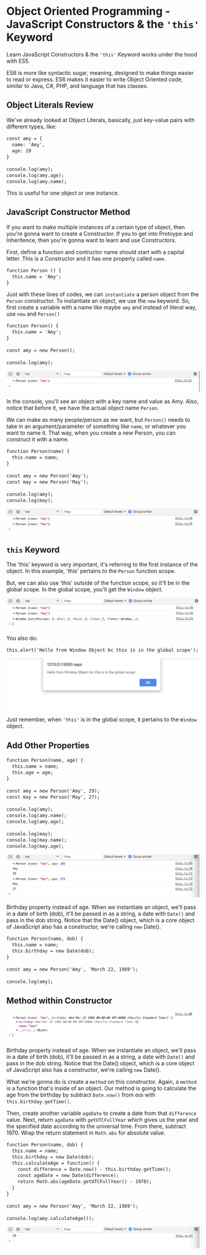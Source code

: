 # Object Oriented Programming - JavaScript Constructors & the ```'this'``` Keyword

Learn JavaScript Constructors & the ```'this'``` Keyword works under the hood with ES5.

ES6 is more like syntactic sugar, meaning, designed to make things easier to read or express. ES6 makes it easier to write Object Oriented code, similar to Java, C#, PHP, and language that has classes.

## Object Literals Review

We've already looked at Object Literals, basically, just key-value pairs with different types, like:

```
const amy = {
  name: 'Amy',
  age: 29
}

console.log(amy);
console.log(amy.age);
console.log(amy.name);
```

This is useful for one object or one instance.

## JavaScript Constructor Method

If you want to make multiple instances of a certain type of object, then you're gonna want to create a Constructor. If you to get into Protoype and Inheritence, then you're gonna want to learn and use Constructors.

First, define a function and contructor name should start with a capital letter. This is a Constructor and it has one property called ```name```.

```
function Person () {
  this.name = 'Amy';
}
```

Just with these lines of codes, we can ```instantiate``` a person object from the ```Person``` constructor. To instantiate an object, we use the ```new``` keyword. So, first create a variable with a name like maybe ```amy``` and instead of literal way, use ```new``` and ```Person()```

```
function Person() {
  this.name = 'Amy';
}

const amy = new Person();

console.log(amy);
```

<kbd>![alt text](img/this01.png "screenshot")</kbd>

In the console, you'll see an object with a key name and value as Amy. Also, notice that before it, we have the actual object name ```Person```.

We can make as many people/person as we want, but ```Person()``` needs to take in an argument/parameter of something like ```name```, or whatever you want to name it. That way, when you create a new Person, you can construct it with a name. 


```
function Person(name) {
  this.name = name;
}

const amy = new Person('Amy');
const may = new Person('May');

console.log(amy);
console.log(may);
```

<kbd>![alt text](img/person.png "screenshot")</kbd>

## ```this``` Keyword

The 'this' keyword is very important, it's referring to the first instance of the object. In this example, 'this' pertains to the ```Person``` function scope.

But, we can also use 'this' outside of the function scope, so it'll be in the global scope. In the global scope, you'll get the ```Window``` object.

<kbd>![alt text](img/thisglobal.png "screenshot")</kbd>

You also do:

```
this.alert('Hello from Window Object bc this is in the global scope');
```

<kbd>![alt text](img/alertthisglobal.png "screenshot")</kbd>

Just remember, when ```'this'``` is in the global scope, it pertains to the ```Window``` object.

## Add Other Properties

```
function Person(name, age) {
  this.name = name;
  this.age = age;
}

const amy = new Person('Amy', 29);
const may = new Person('May', 27);

console.log(amy);
console.log(amy.name);
console.log(amy.age);

console.log(may);
console.log(may.name);
console.log(may.age);
```
<kbd>![alt text](img/addproperties.png "screenshot")</kbd>

Birthday property instead of age. When we instantiate an object, we'll pass in a date of birth (dob), it'll be passed in as a string, a date with ```Date()``` and pass in the dob string. Notice that the Date() object, which is a core object of JavaScript also has a constructor, we're calling ```new``` Date().

```
function Person(name, dob) {
  this.name = name;
  this.birthday = new Date(dob);
}

const amy = new Person('Amy', 'March 22, 1989');

console.log(amy);
```

## Method within Constructor

<kbd>![alt text](img/dob.png "screenshot")</kbd>

Birthday property instead of age. When we instantiate an object, we'll pass in a date of birth (dob), it'll be passed in as a string, a date with ```Date()``` and pass in the dob string. Notice that the Date() object, which is a core object of JavaScript also has a constructor, we're calling ```new``` Date().

What we're gonna do is create a ```method``` on this constructor. Again, a ```method``` is a function that's inside of an object. Our method is going to calculate the age from the birthday by subtract ```Date.now()``` from ```dob``` with ```this.birthday.getTime()```.

Then, create another variable ```ageDate``` to create a date from that ```difference``` value. Next, return ```ageDate``` with ```getUTCFullYear``` which gives us the year and the specified date according to the universal time. From there, subtract 1970. Wrap the return statement in ```Math.abs``` for absolute value.

```
function Person(name, dob) {
  this.name = name;
  this.birthday = new Date(dob);
  this.calculateAge = function() {
    const difference = Date.now() - this.birthday.getTime();
    const ageDate = new Date(difference);
    return Math.abs(ageDate.getUTCFullYear() - 1970);
  }
}

const amy = new Person('Amy', 'March 22, 1989');

console.log(amy.calculateAge());
```

<kbd>![alt text](img/calcage.png "screenshot")</kbd>